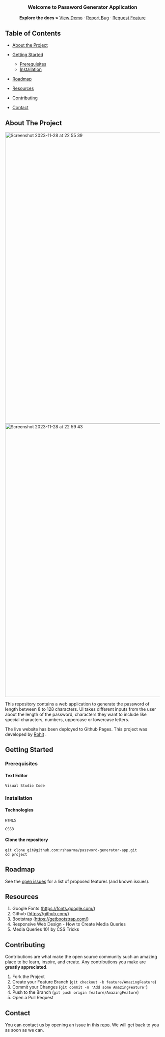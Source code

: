 <br />

  <h3 align="center">Welcome to Password Generator Application</h3>

  <p align="center">
    <strong>Explore the docs »</strong>
    <a href="https://rshaarma.github.io/Bootstrap-Portfolio/">View Demo</a>
    ·
    <a href="https://github.com/rshaarma/password-generator-app/issues">Report Bug</a>
    ·
    <a href="https://github.com/rshaarma/password-generator-app/issues">Request Feature</a>
  </p>
</p>

<!-- TABLE OF CONTENTS -->

## Table of Contents

- [About the Project](#about-the-project)

- [Getting Started](#getting-started)

  - [Prerequisites](#prerequisites)
  - [Installation](#installation)

- [Roadmap](#roadmap)
- [Resources](#resources)
- [Contributing](#contributing)
- [Contact](#contact)

## About The Project

<img width="949" alt="Screenshot 2023-11-28 at 22 55 39" src="https://github.com/rshaarma/password-generator-app/assets/64362564/a35230a7-6e33-452d-abc1-e0fc6b9480f5">
<img width="891" alt="Screenshot 2023-11-28 at 22 59 43" src="https://github.com/rshaarma/password-generator-app/assets/64362564/21d2a2dc-ada1-4212-b37e-8acb7ea1ddb4">

This repository contains a web application to generate the password of length between 8 to 128 characters. UI takes different inputs from the user about the length of the password, characters they want to include like special characters, numbers, uppercase or lowercase letters.

The live website has been deployed to
Github Pages. This project was developed by [Rohit](https://github.com/rshaarma) .

## Getting Started

### Prerequisites

#### Text Editor

```shell
Visual Studio Code
```

### Installation

#### Technologies

```shell
HTML5
```

```shell
CSS3
```

#### Clone the repository

```shell
git clone git@github.com:rshaarma/password-generator-app.git
cd project
```

<!-- ROADMAP -->

## Roadmap

See the [open issues](https://github.com/rshaarma/password-generator-app/issues) for a list of proposed features (and known issues).

## Resources

1. Google Fonts (https://fonts.google.com/)
2. Github (https://github.com/)
3. Bootstrap (https://getbootstrap.com/)
4. Responsive Web Design - How to Create Media Queries
5. Media Queries 101 by CSS Tricks
<!-- CONTRIBUTING -->

## Contributing

Contributions are what make the open source community such an amazing place to be learn, inspire, and create. Any contributions you make are **greatly appreciated**.

1. Fork the Project
2. Create your Feature Branch (`git checkout -b feature/AmazingFeature`)
3. Commit your Changes (`git commit -m 'Add some AmazingFeature'`)
4. Push to the Branch (`git push origin feature/AmazingFeature`)
5. Open a Pull Request

## Contact

You can contact us by opening an issue in this [repo](https://github.com/rshaarma/password-generator-app/issues). We will get back to you as soon as we can.
